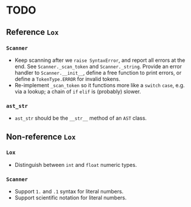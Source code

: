 # TODO

## Reference `Lox`

### `Scanner`

- Keep scanning after we `raise SyntaxError`, and report all errors at the end.
See `Scanner._scan_token` and `Scanner._string`.
Provide an error handler to `Scanner.__init__`, define a free function to print errors, or define a `TokenType.ERROR` for invalid tokens.
- Re-implement `_scan_token` so it functions more like a `switch` `case`, e.g. via a lookup; a chain of `if` `elif` is (probably) slower.

### `ast_str`

- `ast_str` should be the `__str__` method of an `AST` class.

## Non-reference `Lox`

### `Lox`

- Distinguish between `int` and `float` numeric types.

### `Scanner`

- Support `1.` and `.1` syntax for literal numbers.
- Support scientific notation for literal numbers.
